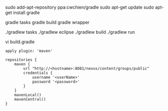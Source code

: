 
sudo add-apt-repository ppa:cwchien/gradle
sudo apt-get update
sudo apt-get install gradle

gradle tasks
gradle build
gradle wrapper

./gradlew tasks
./gradlew eclipse
./gradlew build
./gradlew run

vi build.gradle

```
apply plugin: 'maven'

repositories {
    maven {
        url "http://<hostname>:8081/nexus/content/groups/public"
        credentials {
            username '<userName>'
            password '<password>'
        }
    }
    mavenLocal()
    mavenCentral()
}
```

